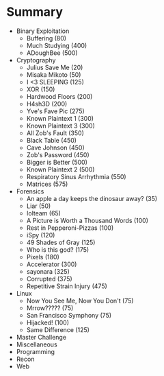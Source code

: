 # Summary

* Binary Exploitation
  * Buffering (80)
  * Much Studying (400)
  * ADoughBee (500)
* Cryptography
  * Julius Save Me (20)
  * Misaka Mikoto (50)
  * I <3 SLEEPING (125)
  * XOR (150)
  * Hardwood Floors (200)
  * H4sh3D (200)
  * Yve's Fave Pic (275)
  * Known Plaintext 1 (300)
  * Known Plaintext 3 (300)
  * All Zob's Fault (350)
  * Black Table (450)
  * Cave Johnson (450)
  * Zob's Password (450)
  * Bigger is Better (500)
  * Known Plaintext 2 (500)
  * Respiratory Sinus Arrhythmia (550)
  * Matrices (575)
* Forensics
  * An apple a day keeps the dinosaur away? (35)
  * Liar (50)
  * lolteam (65)
  * A Picture is Worth a Thousand Words (100)
  * Rest in Pepperoni-Pizzas (100)
  * iSpy (120)
  * 49 Shades of Gray (125)
  * Who is this god? (175)
  * Pixels (180)
  * Accelerator (300)
  * sayonara (325)
  * Corrupted (375)
  * Repetitive Strain Injury (475)
* Linux
  * Now You See Me, Now You Don't (75)
  * Mrrow????? (75)
  * San Francisco Symphony (75)
  * Hijacked! (100)
  * Same Difference (125)
* Master Challenge
* Miscellaneous
* Programming
* Recon
* Web
